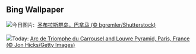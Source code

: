 ## Bing Wallpaper
![](https://www.bing.com/th?id=OHR.SanBlasIslands_ZH-CN6320572106_UHD.jpg&w=1000)今日图片: &nbsp;[圣布拉斯群岛，巴拿马 (© bgremler/Shutterstock)](https://www.bing.com/th?id=OHR.SanBlasIslands_ZH-CN6320572106_UHD.jpg)
<br><br/>
![](https://www.bing.com/th?id=OHR.ParisLouvre_EN-US2282259448_UHD.jpg&w=1000)Today: [Arc de Triomphe du Carrousel and Louvre Pyramid, Paris, France (© Jon Hicks/Getty Images)](https://www.bing.com/th?id=OHR.ParisLouvre_EN-US2282259448_UHD.jpg)
<br><br/>
